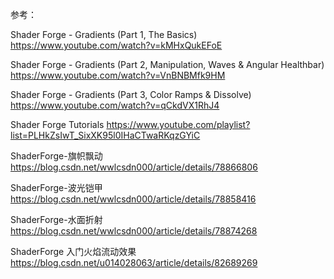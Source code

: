 参考：


Shader Forge - Gradients (Part 1, The Basics)
https://www.youtube.com/watch?v=kMHxQukEFoE

Shader Forge - Gradients (Part 2, Manipulation, Waves & Angular Healthbar)
https://www.youtube.com/watch?v=VnBNBMfk9HM

Shader Forge - Gradients (Part 3, Color Ramps & Dissolve)
https://www.youtube.com/watch?v=qCkdVX1RhJ4

Shader Forge Tutorials
https://www.youtube.com/playlist?list=PLHkZsIwT_SixXK95l0IHaCTwaRKqzGYiC

ShaderForge-旗帜飘动
https://blog.csdn.net/wwlcsdn000/article/details/78866806

ShaderForge-波光铠甲
https://blog.csdn.net/wwlcsdn000/article/details/78858416

ShaderForge-水面折射
https://blog.csdn.net/wwlcsdn000/article/details/78874268

ShaderForge 入门火焰流动效果
https://blog.csdn.net/u014028063/article/details/82689269
